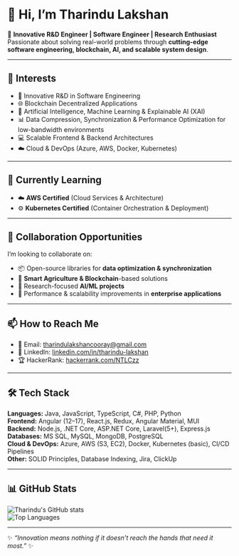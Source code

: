 # 👋 Hi, I’m Tharindu Lakshan  

🔹 **Innovative R&D Engineer | Software Engineer | Research Enthusiast**  
Passionate about solving real-world problems through **cutting-edge software engineering, blockchain, AI, and scalable system design**.  

---

## 👀 Interests  
- 🚀 Innovative R&D in Software Engineering  
- 🌐 Blockchain Decentralized Applications  
- 🤖 Artificial Intelligence, Machine Learning & Explainable AI (XAI)  
- 📊 Data Compression, Synchronization & Performance Optimization for low-bandwidth environments  
- 💻 Scalable Frontend & Backend Architectures  
- ☁️ Cloud & DevOps (Azure, AWS, Docker, Kubernetes)  

---

## 🌱 Currently Learning  
- ☁️ **AWS Certified** (Cloud Services & Architecture)  
- ⚙️ **Kubernetes Certified** (Container Orchestration & Deployment) 

---

## 💞️ Collaboration Opportunities  
I’m looking to collaborate on:  
- 📦 Open-source libraries for **data optimization & synchronization**  
- 🌱 **Smart Agriculture & Blockchain**-based solutions  
- 🤝 Research-focused **AI/ML projects**  
- 🔧 Performance & scalability improvements in **enterprise applications**  

---

## 📫 How to Reach Me  
- 📧 Email: [tharindulakshancooray@gmail.com](mailto:tharindulakshancooray@gmail.com)  
- 💼 LinkedIn: [linkedin.com/in/tharindu-lakshan](https://www.linkedin.com/in/tharindu-lakshan-9551561ab/)  
- 🏆 HackerRank: [hackerrank.com/NTLCzz](https://www.hackerrank.com/NTLCzz)  

---

## 🛠️ Tech Stack  
**Languages:** Java, JavaScript, TypeScript, C#, PHP, Python  
**Frontend:** Angular (12–17), React.js, Redux, Angular Material, MUI  
**Backend:** Node.js, .NET Core, ASP.NET Core, Laravel(5+), Express.js  
**Databases:** MS SQL, MySQL, MongoDB, PostgreSQL  
**Cloud & DevOps:** Azure, AWS (S3, EC2), Docker, Kubernetes (basic), CI/CD Pipelines  
**Other:** SOLID Principles, Database Indexing, Jira, ClickUp  

---

## 📊 GitHub Stats  
![Tharindu's GitHub stats](https://github-readme-stats.vercel.app/api?username=CoorayNTL&show_icons=true&theme=tokyonight)  
![Top Languages](https://github-readme-stats.vercel.app/api/top-langs/?username=CoorayNTL&layout=compact&theme=tokyonight)  

---

✨ *“Innovation means nothing if it doesn’t reach the hands that need it most.”* ✨  
